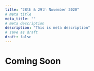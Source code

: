 ```yaml
---
title: "28th & 29th November 2020"
# meta title
meta_title: ""
# meta description
description: "This is meta description"
# save as draft
draft: false
---
```


# Coming Soon